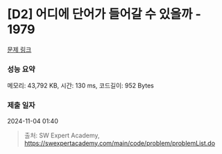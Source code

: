 # [D2] 어디에 단어가 들어갈 수 있을까 - 1979 

[문제 링크](https://swexpertacademy.com/main/code/problem/problemDetail.do?contestProbId=AV5PuPq6AaQDFAUq) 

### 성능 요약

메모리: 43,792 KB, 시간: 130 ms, 코드길이: 952 Bytes

### 제출 일자

2024-11-04 01:40



> 출처: SW Expert Academy, https://swexpertacademy.com/main/code/problem/problemList.do
